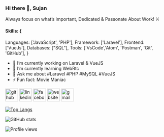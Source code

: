 ### Hi there 👋, Sujan
Always focus on what’s important, Dedicated & Passonate About Work! ♓

#### Skills: {
  Languages: ['JavaScript', 'PHP'], 
  Framework: ['Laravel'],
  Frontend: ['VueJs'],
  Databases: ["SQL"],
  Tools: ['VsCode','Atom', 'Postman', 'Git', 'GitHub'],
}

- 🔭 I’m currently working on Laravel & VueJS 
- 🌱 I’m currently learning WebRtc 
- 💬 Ask me about #Laravel #PHP #MySQL #VueJS 
- ⚡ Fun fact: Movie Maniac 


[<img src='https://cdn.jsdelivr.net/npm/simple-icons@3.0.1/icons/github.svg' alt='github' height='40'>](https://github.com/SujanMahmudOvi)  [<img src='https://cdn.jsdelivr.net/npm/simple-icons@3.0.1/icons/linkedin.svg' alt='linkedin' height='40'>](https://www.linkedin.com/in/https://www.linkedin.com/in/sjn97825//)  [<img src='https://cdn.jsdelivr.net/npm/simple-icons@3.0.1/icons/facebook.svg' alt='facebook' height='40'>](https://www.facebook.com/https://www.facebook.com/sjn97825)  [<img src='https://cdn.jsdelivr.net/npm/simple-icons@3.0.1/icons/icloud.svg' alt='website' height='40'>](https://enternals.com/)  [<img src='https://cdn.jsdelivr.net/npm/simple-icons@3.0.1/icons/gmail.svg' alt='gmail' height='40'>](sujanmahmudovi@gmail.com)  

[![Top Langs](https://github-readme-stats.vercel.app/api/top-langs/?username=SujanMahmudOvi)](https://github.com/anuraghazra/github-readme-stats)

![GitHub stats](https://github-readme-stats.vercel.app/api?username=SujanMahmudOvi&show_icons=true&count_private=true)  



![Profile views](https://gpvc.arturio.dev/SujanMahmudOvi)  
